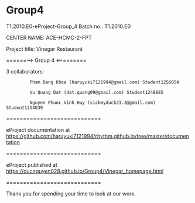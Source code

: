 # Group4


T1.2010.E0-eProject-Group_4
Batch no.: T1.2010.E0

CENTER NAME: ACE-HCMC-2-FPT

Project title: Vinegar Restaurant

========> Group 4 <=========

3 collaborators:

             Pham Dang Khoa (haruyuki7121994@gmail.com) Student1256054

             Vu Quang Dat (dat.quang09@gmail.com) Student1248885
             
             Nguyen Phuoc Vinh Huy (sickmyduck23.3@gmail.com) Student1254039
============================

eProject documentation at https://github.com/haruyuki7121994/rhythm.github.io/tree/master/documentation

============================

eProject published at https://ducnguyen028.github.io/Group4/Vinegar_homepage.html

============================

Thank you for spending your time to look at our work.
